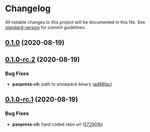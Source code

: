 # Changelog

All notable changes to this project will be documented in this file. See [standard-version](https://github.com/conventional-changelog/standard-version) for commit guidelines.

## [0.1.0](https://github.com/fullwebdev/fullwebdev/compare/panpress@v0.1.0-rc.2...panpress@v0.1.0) (2020-08-19)

## [0.1.0-rc.2](https://github.com/fullwebdev/fullwebdev/compare/panpress@v0.1.0-rc.1...panpress@v0.1.0-rc.2) (2020-08-19)

### Bug Fixes

- **panpress-cli:** path to snowpack binary ([ad88fac](https://github.com/fullwebdev/fullwebdev/commit/ad88fac11409070fed734f7f5d6cc60781ecea3d))

## [0.1.0-rc.1](https://github.com/fullwebdev/fullwebdev/compare/panpress@v0.0.0...panpress@v0.1.0-rc.1) (2020-08-19)

### Bug Fixes

- **panpress-cli:** hard coded repo url ([572901b](https://github.com/fullwebdev/fullwebdev/commit/572901b59cc82f864902bb94faa33001979822f7))
